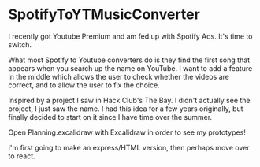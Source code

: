 # SpotifyToYTMusicConverter

I recently got Youtube Premium and am fed up with Spotify Ads. It's time to switch.

What most Spotify to Youtube converters do is they find the first song that appears when you search up the name on YouTube. I want to add a feature in the middle which allows the user to check whether the videos are correct, and to allow the user to fix the choice.

Inspired by a project I saw in Hack Club's The Bay. I didn't actually see the project, I just saw the name. I had this idea for a few years originally, but finally decided to start on it since I have time over the summer.

Open Planning.excalidraw with Excalidraw in order to see my prototypes!

I'm first going to make an express/HTML version, then perhaps move over to react.

